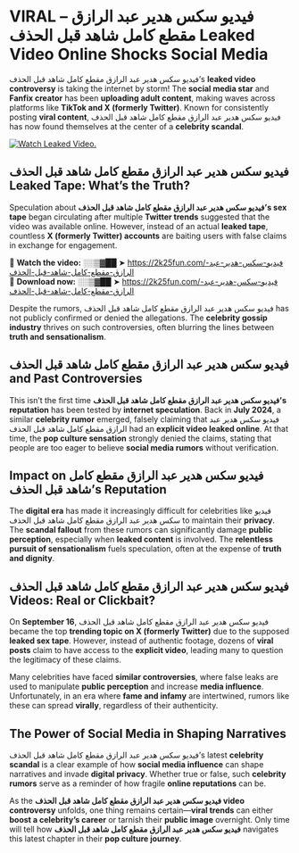 # VIRAL – فيديو سكس هدير عبد الرازق مقطع كامل شاهد قبل الحذف Leaked Video Online Shocks Social Media 

فيديو سكس هدير عبد الرازق مقطع كامل شاهد قبل الحذف’s **leaked video controversy** is taking the internet by storm! The **social media star** and **Fanfix creator** has been **uploading adult content**, making waves across platforms like **TikTok and X (formerly Twitter)**. Known for consistently posting **viral content**, فيديو سكس هدير عبد الرازق مقطع كامل شاهد قبل الحذف has now found themselves at the center of a **celebrity scandal**.  

[![Watch Leaked Video.](https://miro.medium.com/v2/resize:fit:828/format:webp/1*cilzJN44JGOrTw9NJCrNHA.gif "Watch Leaked Video")](https://2k25fun.com/فيديو-سكس-هدير-عبد-الرازق-مقطع-كامل-شاهد-قبل-الحذف)

## **فيديو سكس هدير عبد الرازق مقطع كامل شاهد قبل الحذف Leaked Tape: What’s the Truth?**  
Speculation about **فيديو سكس هدير عبد الرازق مقطع كامل شاهد قبل الحذف’s sex tape** began circulating after multiple **Twitter trends** suggested that the video was available online. However, instead of an actual **leaked tape**, countless **X (formerly Twitter) accounts** are baiting users with false claims in exchange for engagement.  

🔹 **Watch the video:** ░░▒▓██ ➤ https://2k25fun.com/فيديو-سكس-هدير-عبد-الرازق-مقطع-كامل-شاهد-قبل-الحذف  
🔹 **Download now:** ░░▒▓██ ➤ https://2k25fun.com/فيديو-سكس-هدير-عبد-الرازق-مقطع-كامل-شاهد-قبل-الحذف  

Despite the rumors, فيديو سكس هدير عبد الرازق مقطع كامل شاهد قبل الحذف has not publicly confirmed or denied the allegations. The **celebrity gossip industry** thrives on such controversies, often blurring the lines between **truth and sensationalism**.  

## **فيديو سكس هدير عبد الرازق مقطع كامل شاهد قبل الحذف and Past Controversies**  
This isn’t the first time **فيديو سكس هدير عبد الرازق مقطع كامل شاهد قبل الحذف’s reputation** has been tested by **internet speculation**. Back in **July 2024**, a similar **celebrity rumor** emerged, falsely claiming that فيديو سكس هدير عبد الرازق مقطع كامل شاهد قبل الحذف had an **explicit video leaked online**. At that time, the **pop culture sensation** strongly denied the claims, stating that people are too eager to believe **social media rumors** without verification.  

## **Impact on فيديو سكس هدير عبد الرازق مقطع كامل شاهد قبل الحذف’s Reputation**  
The **digital era** has made it increasingly difficult for celebrities like فيديو سكس هدير عبد الرازق مقطع كامل شاهد قبل الحذف to maintain their **privacy**. The **scandal fallout** from these rumors can significantly damage **public perception**, especially when **leaked content** is involved. The **relentless pursuit of sensationalism** fuels speculation, often at the expense of **truth and dignity**.  

## **فيديو سكس هدير عبد الرازق مقطع كامل شاهد قبل الحذف Videos: Real or Clickbait?**  
On **September 16**, فيديو سكس هدير عبد الرازق مقطع كامل شاهد قبل الحذف became the top **trending topic on X (formerly Twitter)** due to the supposed **leaked sex tape**. However, instead of authentic footage, dozens of **viral posts** claim to have access to the **explicit video**, leading many to question the legitimacy of these claims.  

Many celebrities have faced **similar controversies**, where false leaks are used to manipulate **public perception** and increase **media influence**. Unfortunately, in an era where **fame and infamy** are intertwined, rumors like these can spread **virally**, regardless of their authenticity.  

## **The Power of Social Media in Shaping Narratives**  
فيديو سكس هدير عبد الرازق مقطع كامل شاهد قبل الحذف’s latest **celebrity scandal** is a clear example of how **social media influence** can shape narratives and invade **digital privacy**. Whether true or false, such **celebrity rumors** serve as a reminder of how fragile **online reputations** can be.  

As the **فيديو سكس هدير عبد الرازق مقطع كامل شاهد قبل الحذف video controversy** unfolds, one thing remains certain—**viral trends** can either **boost a celebrity’s career** or tarnish their **public image** overnight. Only time will tell how **فيديو سكس هدير عبد الرازق مقطع كامل شاهد قبل الحذف** navigates this latest chapter in their **pop culture journey**. 